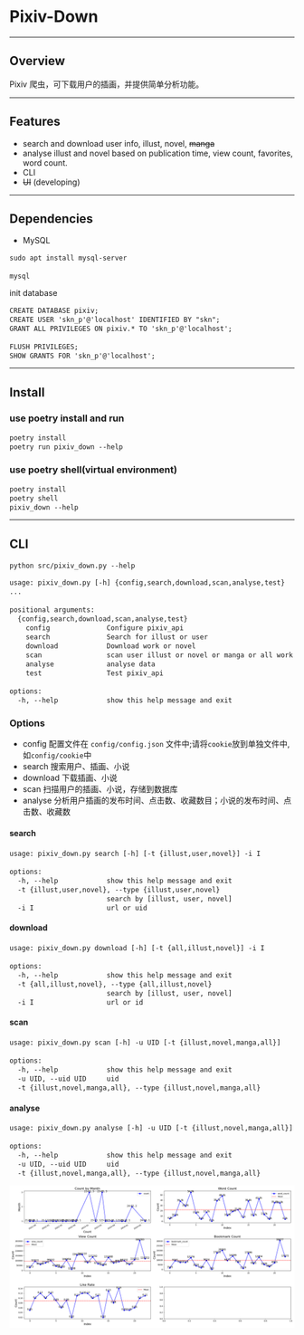 # Pixiv-Down

---

## Overview

Pixiv 爬虫，可下载用户的插画，并提供简单分析功能。

---

## Features

- search and download user info, illust, novel, ~~manga~~
- analyse illust and novel based on publication time, view count, favorites, word count.
- CLI
- ~~UI~~ (developing)

---

## Dependencies

- MySQL

```shell
sudo apt install mysql-server

mysql
```

init database
```mysql
CREATE DATABASE pixiv;
CREATE USER 'skn_p'@'localhost' IDENTIFIED BY "skn";
GRANT ALL PRIVILEGES ON pixiv.* TO 'skn_p'@'localhost';
    
FLUSH PRIVILEGES;
SHOW GRANTS FOR 'skn_p'@'localhost';
```

---

## Install

### use poetry install and run

```shell
poetry install
poetry run pixiv_down --help
```

### use poetry shell(virtual environment)

```shell
poetry install
poetry shell
pixiv_down --help
```

---

## CLI

```shell
python src/pixiv_down.py --help
```

```shell
usage: pixiv_down.py [-h] {config,search,download,scan,analyse,test} ...

positional arguments:
  {config,search,download,scan,analyse,test}
    config              Configure pixiv_api
    search              Search for illust or user
    download            Download work or novel
    scan                scan user illust or novel or manga or all work
    analyse             analyse data
    test                Test pixiv_api

options:
  -h, --help            show this help message and exit
```

### Options

- config 配置文件在 `config/config.json` 文件中;请将`cookie`放到单独文件中, 如`config/cookie`中
- search 搜索用户、插画、小说
- download 下载插画、小说
- scan 扫描用户的插画、小说，存储到数据库
- analyse 分析用户插画的发布时间、点击数、收藏数目；小说的发布时间、点击数、收藏数

#### search

```shell
usage: pixiv_down.py search [-h] [-t {illust,user,novel}] -i I

options:
  -h, --help            show this help message and exit
  -t {illust,user,novel}, --type {illust,user,novel}
                        search by [illust, user, novel]
  -i I                  url or uid
```

#### download

```shell
usage: pixiv_down.py download [-h] [-t {all,illust,novel}] -i I

options:
  -h, --help            show this help message and exit
  -t {all,illust,novel}, --type {all,illust,novel}
                        search by [illust, user, novel]
  -i I                  url or id
```

#### scan

```shell
usage: pixiv_down.py scan [-h] -u UID [-t {illust,novel,manga,all}]

options:
  -h, --help            show this help message and exit
  -u UID, --uid UID     uid
  -t {illust,novel,manga,all}, --type {illust,novel,manga,all}
```

#### analyse

```shell
usage: pixiv_down.py analyse [-h] -u UID [-t {illust,novel,manga,all}]

options:
  -h, --help            show this help message and exit
  -u UID, --uid UID     uid
  -t {illust,novel,manga,all}, --type {illust,novel,manga,all}
```

![novel_analyser.png](docs/novel_analyser.png)
